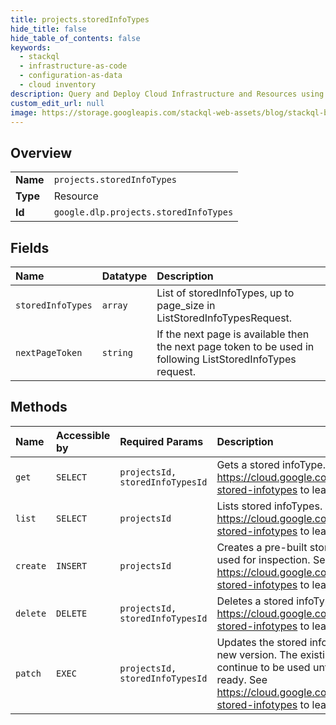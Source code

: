 ```yaml
---
title: projects.storedInfoTypes
hide_title: false
hide_table_of_contents: false
keywords:
  - stackql
  - infrastructure-as-code
  - configuration-as-data
  - cloud inventory
description: Query and Deploy Cloud Infrastructure and Resources using SQL
custom_edit_url: null
image: https://storage.googleapis.com/stackql-web-assets/blog/stackql-blog-post-featured-image.png
---
```

  
    

## Overview
<table><tbody>
<tr><td><b>Name</b></td><td><code>projects.storedInfoTypes</code></td></tr>
<tr><td><b>Type</b></td><td>Resource</td></tr>
<tr><td><b>Id</b></td><td><code>google.dlp.projects.storedInfoTypes</code></td></tr>
</tbody></table>

## Fields
| Name | Datatype | Description |
|:-----|:---------|:------------|
| `storedInfoTypes` | `array` | List of storedInfoTypes, up to page_size in ListStoredInfoTypesRequest. |
| `nextPageToken` | `string` | If the next page is available then the next page token to be used in following ListStoredInfoTypes request. |
## Methods
| Name | Accessible by | Required Params | Description |
|:-----|:--------------|:----------------|:------------|
| `get` | `SELECT` | `projectsId, storedInfoTypesId` | Gets a stored infoType. See https://cloud.google.com/dlp/docs/creating-stored-infotypes to learn more. |
| `list` | `SELECT` | `projectsId` | Lists stored infoTypes. See https://cloud.google.com/dlp/docs/creating-stored-infotypes to learn more. |
| `create` | `INSERT` | `projectsId` | Creates a pre-built stored infoType to be used for inspection. See https://cloud.google.com/dlp/docs/creating-stored-infotypes to learn more. |
| `delete` | `DELETE` | `projectsId, storedInfoTypesId` | Deletes a stored infoType. See https://cloud.google.com/dlp/docs/creating-stored-infotypes to learn more. |
| `patch` | `EXEC` | `projectsId, storedInfoTypesId` | Updates the stored infoType by creating a new version. The existing version will continue to be used until the new version is ready. See https://cloud.google.com/dlp/docs/creating-stored-infotypes to learn more. |
